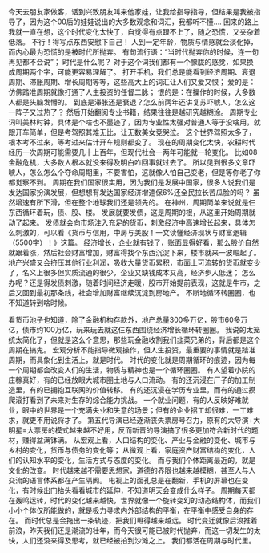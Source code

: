 今天去朋友家做客，话到兴致朋友叫来他家娃，让我给指导指导，但结果是我被指导了，因为这个00后的娃娃说出的大多数观念和词汇，我都听不懂…. 回来的路上我就一直在想，这个时代变化太快了，自觉得有点跟不上了，随之恐慌，又夹杂着低落。 不行！得写点东西安慰下自己！  人到一定年龄，物质与情感就会淡化掉，而内心最为恐慌的是被时代所抛弃。 有句流行语：“当时代抛弃你的时候，连一句再见都不会说”； 时代是什么呢？ 对于这个词我们都有一个朦胧的感觉，如果换成周期两个字，可能更容易理解了。 
打开手机，我们总是能看到经济周期、衰退周期、滞胀周期、增长周期等等，这些高大上的词汇让人们又爱又恨； 爱的是：仿佛踏准周期就像打通了人生投资的任督二脉； 恨的是：在操作的时候，大多数人都是头脑发懵的。 到底是滞胀还是衰退？怎么前两年还讲复苏吓唬人，怎么这一阵子又过热了？ 然后开始翻阅专业书籍，结果往往是越研究越糊涂。 
周期专业词叫美林时钟，具体是个啥也不墨迹了，因为专业性太强对普通人等于没啥用，就跟开车简单，但是考驾照其难无比，让无数美女竞哭泣。 这个世界驾照太多了，根本考不过来，等考过来估计开车规则都变了。 现在的周期变化太快，农耕时代经历一次周期可能需要几十上百年，但现代社会一两年可能就一轮变化。 比如08金融危机，大多数人根本就没来得及明白咋回事就过去了。 所以见到很多文章吓唬人，怎么怎么个夺命周期里，不要害怕，这就像人怕自己变老，但是等你老了你都觉察不到。 
周期在我们国家很实用，因为我们是发展中国家，很多人说我们是发达国家扮演发展，但想想有发达国家经济增速保6%还全民拉长苦瓜脸的吗？ 虽然增速有所下滑，但在整个地球我们还是领先的。 在神州，周期简单来说就是仨东西循环着玩，债、股、楼。
 发展就要发债，这是周期的根，从这里开始周期就动了起来。 发债就会向市场注入充足的货币，刺激经济中高速增长起来，具体怎么刺激的，可以看《货币与信用，中房与美股！一文读懂经济现状与财富逻辑（5500字）！》这篇。 经济增长，企业就有钱了，账面显得好看，那么股价自然就跟着涨，然后社会财富增加，财富得找个东西沉淀下来，楼市就来一波崛起了。 地产兴盛又会挤压其他行业利润，吸收大量货币累积，市面上可流转的货币就变少了，名义上很多但实质流通的很少，企业又缺钱成本又高，经济步入低迷； 怎么办呢？还是得发债刺激，随着时间经济走暖，股市开始提前表现，这就是牛市，之后又回到最初那条线，社会增加财富继续沉淀到房地产。 不断地循环转圈圈，也不知道转到啥时候。

看货币池子也知道，除了金融机构存款外，地产总量300多万亿，股市60多万亿，债市约100万亿，玩来玩去就这仨东西围绕经济增长循环转圈圈。 我说的太笼统太简化了，但就是这么个意思，那些玩金融收割我们韭菜兄弟的，背后都是这个周期在搞鬼。 
宏观分析不能指导微观操作，但人生投资，最重要的事情就是踏准周期，而具象化到生活上，就是时代。 时代的变化就是周期循环的痕迹，因为每一个周期都会改变人们的生活，物质与精神也是一个循环圈圈。 
有人望着小院的庄稼真好，有的已经放眼大城市圈土地与人口流动。 有的还沉浸在厂子的加工制造里，有的已拥抱互联网的价值转移。 有的还沉浸在学历专业里，而有的通过摸爬滚打看到了未来对生存的综合能力挑战。 一个就业问题，有的人反映好难就业，眼中的世界是一个充满失业和失意的场景；但有的企业招工却很难，一工难求，就更不用说将才了。 第五代导演已经逐渐丧失票房号召力，原有的大导演+大明星=大票房的模式越来越不好用，反而新晋的导演搞了很多更加符合新时代的题材，赚得盆满钵满。  从宏观上看，人口结构的变化、产业与金融的变化、城市与乡村的变化，货币与债务的变化等； 从微观上看，家庭资产财富结构的变化，人们的认知水平的变化，生活方式与态度的变化。 而与我们个体距离最近的，就是文化的改变。
时代越来越不需要思想家，道德的界限也越来越模糊，甚至人与人交流的语言体系都在产生隔阂。 电视上的面孔总是在翻新，手机的屏幕也在变化，有时候出门抬头看看城市的延伸，不知道明天会变成什么样子。
 周期每天都在轰鸣运转，时代的变化越来越快，世界就像一个旋转变幻的动态结构体，而我们小小个体仅所能做的，就是极力寻求内外部结构的平衡，在平衡中感受自身的存在。 而时代总是会拖出一条轨迹，把我们甩得越来越远。 时代变迁就像后浪推着前浪，昨天我们还是潮流的壮年，而今天很可能已被时代抛弃，而这一切发生的太快，人们还没来得及思考，就已经被拍到沙滩之上。 我们都活在周期与时代里。